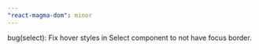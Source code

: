 ```yaml
---
"react-magma-dom": minor
---
```


bug(select): Fix hover styles in Select component to not have focus border.
